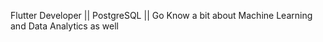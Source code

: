 Flutter Developer || PostgreSQL || Go
Know a bit about Machine Learning and Data Analytics as well

<!---
atharva2031/atharva2031 is a ✨ special ✨ repository because its `README.md` (this file) appears on your GitHub profile.
You can click the Preview link to take a look at your changes.
--->
